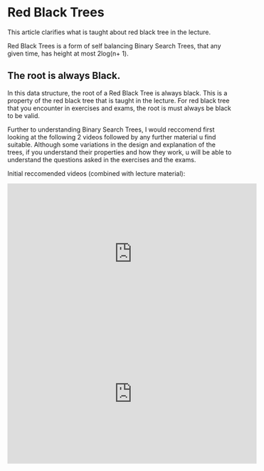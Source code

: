 # Red Black Trees

This article clarifies what is taught about red black tree in the lecture.

Red Black Trees is a form of self balancing Binary Search Trees, that any given time, has height at most 2log(n+ 1).

## The root is always Black.

In this data structure, the root of a Red Black Tree is always black. This is a property of the red black tree that is 
taught in the lecture. For red black tree that you encounter in exercises and exams, the root is must always be black to be valid.
 
Further to understanding Binary Search Trees, I would reccomend first looking at the following 2 videos followed by any further material u find suitable. Although some variations in the design and explanation of the trees, if you understand their properties and how they work, u will be able to understand the questions asked in the exercises and the exams.

Initial reccomended videos (combined with lecture material):

<iframe width="560" height="315" src="https://www.youtube-nocookie.com/embed/qvZGUFHWChY" frameborder="0" allow="accelerometer; autoplay; clipboard-write; encrypted-media; gyroscope; picture-in-picture" allowfullscreen></iframe>


<iframe width="560" height="315" src="https://www.youtube-nocookie.com/embed/qA02XWRTBdw" frameborder="0" allow="accelerometer; autoplay; clipboard-write; encrypted-media; gyroscope; picture-in-picture" allowfullscreen></iframe>

